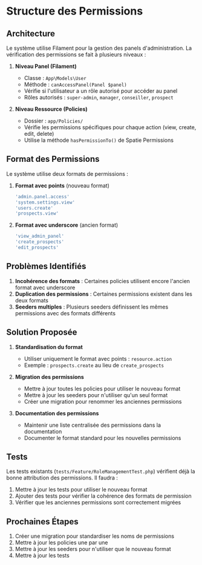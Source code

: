 # Structure des Permissions

## Architecture

Le système utilise Filament pour la gestion des panels d'administration. La vérification des permissions se fait à plusieurs niveaux :

1. **Niveau Panel (Filament)**
   - Classe : `App\Models\User`
   - Méthode : `canAccessPanel(Panel $panel)`
   - Vérifie si l'utilisateur a un rôle autorisé pour accéder au panel
   - Rôles autorisés : `super-admin`, `manager`, `conseiller`, `prospect`

2. **Niveau Ressource (Policies)**
   - Dossier : `app/Policies/`
   - Vérifie les permissions spécifiques pour chaque action (view, create, edit, delete)
   - Utilise la méthode `hasPermissionTo()` de Spatie Permissions

## Format des Permissions

Le système utilise deux formats de permissions :

1. **Format avec points** (nouveau format)
   ```php
   'admin.panel.access'
   'system.settings.view'
   'users.create'
   'prospects.view'
   ```

2. **Format avec underscore** (ancien format)
   ```php
   'view_admin_panel'
   'create_prospects'
   'edit_prospects'
   ```

## Problèmes Identifiés

1. **Incohérence des formats** : Certaines policies utilisent encore l'ancien format avec underscore
2. **Duplication des permissions** : Certaines permissions existent dans les deux formats
3. **Seeders multiples** : Plusieurs seeders définissent les mêmes permissions avec des formats différents

## Solution Proposée

1. **Standardisation du format**
   - Utiliser uniquement le format avec points : `resource.action`
   - Exemple : `prospects.create` au lieu de `create_prospects`

2. **Migration des permissions**
   - Mettre à jour toutes les policies pour utiliser le nouveau format
   - Mettre à jour les seeders pour n'utiliser qu'un seul format
   - Créer une migration pour renommer les anciennes permissions

3. **Documentation des permissions**
   - Maintenir une liste centralisée des permissions dans la documentation
   - Documenter le format standard pour les nouvelles permissions

## Tests

Les tests existants (`tests/Feature/RoleManagementTest.php`) vérifient déjà la bonne attribution des permissions. Il faudra :

1. Mettre à jour les tests pour utiliser le nouveau format
2. Ajouter des tests pour vérifier la cohérence des formats de permission
3. Vérifier que les anciennes permissions sont correctement migrées

## Prochaines Étapes

1. Créer une migration pour standardiser les noms de permissions
2. Mettre à jour les policies une par une
3. Mettre à jour les seeders pour n'utiliser que le nouveau format
4. Mettre à jour les tests
